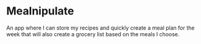 # Mealnipulate
An app where I can store my recipes and quickly 
create a meal plan for the week that will also create a grocery list based on the meals I choose.
